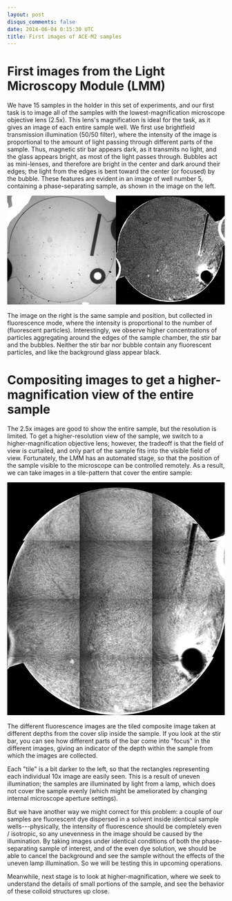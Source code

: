 ```yaml
---
layout: post
disqus_comments: false
date: 2014-06-04 0:15:30 UTC
title: First images of ACE-M2 samples
---
```


# First images from the Light Microscopy Module (LMM)

We have 15 samples in the holder in this set of experiments, and our first task is to image all of the samples with the lowest-magnification microscope objective lens (2.5x). This lens's magnification is ideal for the task, as it gives an image of each entire sample well. We first use brightfield transmission illumination (50/50 filter), where the intensity of the image is proportional to the amount of light passing through different parts of the sample. Thus, magnetic stir bar appears dark, as it transmits no light, and the glass appears bright, as most of the light passes through. Bubbles act as mini-lenses, and therefore are bright in the center and dark around their edges; the light from the edges is bent toward the center (or focused) by the bubble. These features are evident in an image of well number 5, containing a phase-separating sample, as shown in the image on the left.

![well 5, 2.5x mag, brightfield transmission](/images/2014_06_04_first_day/140604_well5_2p5x.png)

The image on the right is the same sample and position, but collected in fluorescence mode, where the intensity is proportional to the number of (fluorescent particles). Interestingly, we observe higher concentrations of particles aggregating around the edges of the sample chamber, the stir bar and the bubbles. Neither the stir bar nor bubble contain any fluorescent particles, and like the background glass appear black.

# Compositing images to get a higher-magnification view of the entire sample

The 2.5x images are good to show the entire sample, but the resolution is limited. To get a higher-resolution view of the sample, we switch to a higher-magnification objective lens; however, the tradeoff is that the field of view is curtailed, and only part of the sample fits into the visible field of view. Fortunately, the LMM has an automated stage, so that the position of the sample visible to the microscope can be controlled remotely. As a result, we can take images in a tile-pattern that cover the entire sample:

![well 5, 10x mag, fluorescence tiled composite](/images/2014_06_04_first_day/140604_well5_composite.gif)

The different fluorescence images are the tiled composite image taken at different depths from the cover slip inside the sample. If you look at the stir bar, you can see how different parts of the bar come into "focus" in the different images, giving an indicator of the depth within the sample from which the images are collected.

Each "tile" is a bit darker to the left, so that the rectangles representing each individual 10x image are easily seen. This is a result of uneven illumination; the samples are illuminated by light from a lamp, which does not cover the sample evenly (which might be ameliorated by changing internal microscope aperture settings).

But we have another way we might correct for this problem: a couple of our samples are fluorescent dye dispersed in a solvent inside identical sample wells---physically, the intensity of fluorescence should be completely even / isotropic, so any unevenness in the image should be caused by the illumination. By taking images under identical conditions of both the phase-separating sample of interest, and of the even dye solution, we should be able to cancel the background and see the sample without the effects of the uneven lamp illumination. So we will be testing this in upcoming operations.

Meanwhile, next stage is to look at higher-magnification, where we seek to understand the details of small portions of the sample, and see the behavior of these colloid structures up close. 
